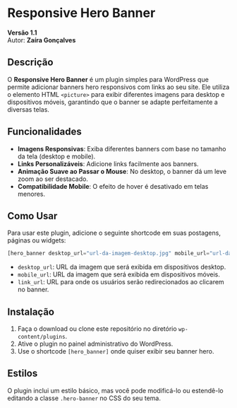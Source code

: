 # Responsive Hero Banner

**Versão 1.1**  
Autor: **Zaíra Gonçalves**

## Descrição

O **Responsive Hero Banner** é um plugin simples para WordPress que permite adicionar banners hero responsivos com links ao seu site. Ele utiliza o elemento HTML `<picture>` para exibir diferentes imagens para desktop e dispositivos móveis, garantindo que o banner se adapte perfeitamente a diversas telas.

## Funcionalidades

- **Imagens Responsivas**: Exiba diferentes banners com base no tamanho da tela (desktop e mobile).
- **Links Personalizáveis**: Adicione links facilmente aos banners.
- **Animação Suave ao Passar o Mouse**: No desktop, o banner dá um leve zoom ao ser destacado.
- **Compatibilidade Mobile**: O efeito de hover é desativado em telas menores.

## Como Usar

Para usar este plugin, adicione o seguinte shortcode em suas postagens, páginas ou widgets:

```php
[hero_banner desktop_url="url-da-imagem-desktop.jpg" mobile_url="url-da-imagem-mobile.jpg" link_url="https://seu-link.com"]
```

- `desktop_url`: URL da imagem que será exibida em dispositivos desktop.
- `mobile_url`: URL da imagem que será exibida em dispositivos móveis.
- `link_url`: URL para onde os usuários serão redirecionados ao clicarem no banner.

## Instalação

1. Faça o download ou clone este repositório no diretório `wp-content/plugins`.
2. Ative o plugin no painel administrativo do WordPress.
3. Use o shortcode `[hero_banner]` onde quiser exibir seu banner hero.

## Estilos

O plugin inclui um estilo básico, mas você pode modificá-lo ou estendê-lo editando a classe `.hero-banner` no CSS do seu tema.
